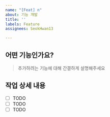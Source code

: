 ```yaml
---
name: "[Feat] n"
about: 기능 개발
title: ''
labels: Feature
assignees: SeokHwan13

---
```


## 어떤 기능인가요?

> 추가하려는 기능에 대해 간결하게 설명해주세요

## 작업 상세 내용

- [ ] TODO
- [ ] TODO
- [ ] TODO

